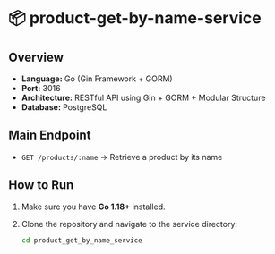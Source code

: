 # 📦 product-get-by-name-service

## Overview
- **Language:** Go (Gin Framework + GORM)
- **Port:** 3016
- **Architecture:** RESTful API using Gin + GORM + Modular Structure
- **Database:** PostgreSQL

## Main Endpoint
- `GET /products/:name` → Retrieve a product by its name

## How to Run

1. Make sure you have **Go 1.18+** installed.

2. Clone the repository and navigate to the service directory:
   ```bash
   cd product_get_by_name_service
